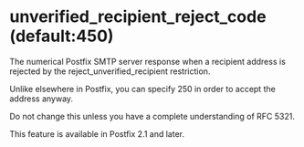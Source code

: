 # unverified_recipient_reject_code (default:450) 


The numerical Postfix SMTP server response when a recipient address
is rejected by the reject_unverified_recipient restriction.



Unlike elsewhere in Postfix, you can specify 250 in order to
accept the address anyway.



Do not change this unless you have a complete understanding of RFC 5321.



This feature is available in Postfix 2.1 and later.




